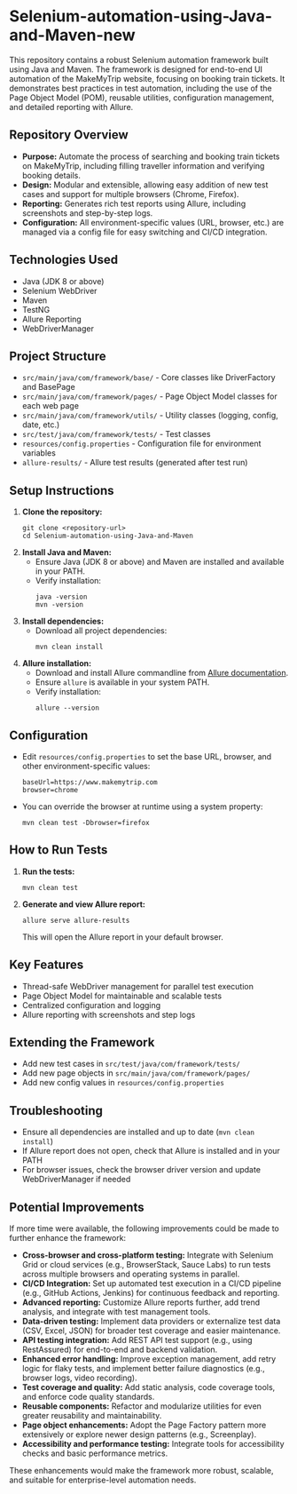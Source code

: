 
# Selenium-automation-using-Java-and-Maven-new

This repository contains a robust Selenium automation framework built using Java and Maven. The framework is designed for end-to-end UI automation of the MakeMyTrip website, focusing on booking train tickets. It demonstrates best practices in test automation, including the use of the Page Object Model (POM), reusable utilities, configuration management, and detailed reporting with Allure.

## Repository Overview

- **Purpose:** Automate the process of searching and booking train tickets on MakeMyTrip, including filling traveller information and verifying booking details.
- **Design:** Modular and extensible, allowing easy addition of new test cases and support for multiple browsers (Chrome, Firefox).
- **Reporting:** Generates rich test reports using Allure, including screenshots and step-by-step logs.
- **Configuration:** All environment-specific values (URL, browser, etc.) are managed via a config file for easy switching and CI/CD integration.

## Technologies Used
- Java (JDK 8 or above)
- Selenium WebDriver
- Maven
- TestNG
- Allure Reporting
- WebDriverManager

## Project Structure

- `src/main/java/com/framework/base/` - Core classes like DriverFactory and BasePage
- `src/main/java/com/framework/pages/` - Page Object Model classes for each web page
- `src/main/java/com/framework/utils/` - Utility classes (logging, config, date, etc.)
- `src/test/java/com/framework/tests/` - Test classes
- `resources/config.properties` - Configuration file for environment variables
- `allure-results/` - Allure test results (generated after test run)

## Setup Instructions
1. **Clone the repository:**
   ```
   git clone <repository-url>
   cd Selenium-automation-using-Java-and-Maven
   ```
2. **Install Java and Maven:**
   - Ensure Java (JDK 8 or above) and Maven are installed and available in your PATH.
   - Verify installation:
     ```
     java -version
     mvn -version
     ```
3. **Install dependencies:**
   - Download all project dependencies:
     ```
     mvn clean install
     ```
4. **Allure installation:**
   - Download and install Allure commandline from [Allure documentation](https://docs.qameta.io/allure/).
   - Ensure `allure` is available in your system PATH.
   - Verify installation:
     ```
     allure --version
     ```

## Configuration

- Edit `resources/config.properties` to set the base URL, browser, and other environment-specific values:
  ```
  baseUrl=https://www.makemytrip.com
  browser=chrome
  ```
- You can override the browser at runtime using a system property:
  ```
  mvn clean test -Dbrowser=firefox
  ```

## How to Run Tests
1. **Run the tests:**
   ```
   mvn clean test
   ```
2. **Generate and view Allure report:**
   ```
   allure serve allure-results
   ```
   This will open the Allure report in your default browser.

## Key Features
- Thread-safe WebDriver management for parallel test execution
- Page Object Model for maintainable and scalable tests
- Centralized configuration and logging
- Allure reporting with screenshots and step logs

## Extending the Framework
- Add new test cases in `src/test/java/com/framework/tests/`
- Add new page objects in `src/main/java/com/framework/pages/`
- Add new config values in `resources/config.properties`

## Troubleshooting
- Ensure all dependencies are installed and up to date (`mvn clean install`)
- If Allure report does not open, check that Allure is installed and in your PATH
- For browser issues, check the browser driver version and update WebDriverManager if needed

## Potential Improvements

If more time were available, the following improvements could be made to further enhance the framework:

- **Cross-browser and cross-platform testing:** Integrate with Selenium Grid or cloud services (e.g., BrowserStack, Sauce Labs) to run tests across multiple browsers and operating systems in parallel.
- **CI/CD Integration:** Set up automated test execution in a CI/CD pipeline (e.g., GitHub Actions, Jenkins) for continuous feedback and reporting.
- **Advanced reporting:** Customize Allure reports further, add trend analysis, and integrate with test management tools.
- **Data-driven testing:** Implement data providers or externalize test data (CSV, Excel, JSON) for broader test coverage and easier maintenance.
- **API testing integration:** Add REST API test support (e.g., using RestAssured) for end-to-end and backend validation.
- **Enhanced error handling:** Improve exception management, add retry logic for flaky tests, and implement better failure diagnostics (e.g., browser logs, video recording).
- **Test coverage and quality:** Add static analysis, code coverage tools, and enforce code quality standards.
- **Reusable components:** Refactor and modularize utilities for even greater reusability and maintainability.
- **Page object enhancements:** Adopt the Page Factory pattern more extensively or explore newer design patterns (e.g., Screenplay).
- **Accessibility and performance testing:** Integrate tools for accessibility checks and basic performance metrics.

These enhancements would make the framework more robust, scalable, and suitable for enterprise-level automation needs.
